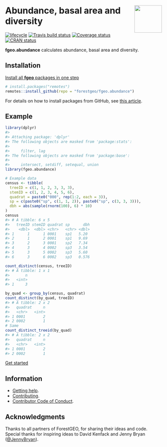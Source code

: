 
<!-- README.md is generated from README.Rmd. Please edit that file -->

# <img src="https://i.imgur.com/vTLlhbp.png" align="right" height=88 /> Abundance, basal area and diversity

[![lifecycle](https://img.shields.io/badge/lifecycle-experimental-orange.svg)](https://www.tidyverse.org/lifecycle/#experimental)
[![Travis build
status](https://travis-ci.org/forestgeo/fgeo.abundance.svg?branch=master)](https://travis-ci.org/forestgeo/fgeo.abundance)
[![Coverage
status](https://codecov.io/gh/forestgeo/fgeo.abundance/branch/master/graph/badge.svg)](https://codecov.io/github/forestgeo/fgeo.abundance?branch=master)
[![CRAN
status](http://www.r-pkg.org/badges/version/fgeo.abundance)](https://cran.r-project.org/package=fgeo.abundance)

**fgeo.abundance** calculates abundance, basal area and diversity.

## Installation

[Install all **fgeo** packages in one
step](https://forestgeo.github.io/fgeo/index.html#installation)

``` r
# install.packages("remotes")
remotes::install_github(repo = "forestgeo/fgeo.abundance")
```

For details on how to install packages from GitHub, see [this
article](https://goo.gl/dQKEeg).

## Example

``` r
library(dplyr)
#> 
#> Attaching package: 'dplyr'
#> The following objects are masked from 'package:stats':
#> 
#>     filter, lag
#> The following objects are masked from 'package:base':
#> 
#>     intersect, setdiff, setequal, union
library(fgeo.abundance)

# Example data
census <- tibble(
  treeID = c(1, 1, 2, 3, 3, 3),
  stemID = c(1, 2, 3, 4, 5, 6),
  quadrat = paste0("000", rep(1:2, each = 3)),
  sp = c(paste0("sp", c(1, 1, 2)), paste0("sp", c(3, 3, 3))),
  dbh = abs(sample(rnorm(100), 6) * 10)
)
census
#> # A tibble: 6 x 5
#>   treeID stemID quadrat sp      dbh
#>    <dbl>  <dbl> <chr>   <chr> <dbl>
#> 1      1      1 0001    sp1   5.20 
#> 2      1      2 0001    sp1   9.69 
#> 3      2      3 0001    sp2   7.34 
#> 4      3      4 0002    sp3   3.54 
#> 5      3      5 0002    sp3   5.60 
#> 6      3      6 0002    sp3   0.576

count_distinct(census, treeID)
#> # A tibble: 1 x 1
#>       n
#>   <int>
#> 1     3

by_quad <- group_by(census, quadrat)
count_distinct(by_quad, treeID)
#> # A tibble: 2 x 2
#>   quadrat     n
#>   <chr>   <int>
#> 1 0001        2
#> 2 0002        1
# Same
count_distinct_treeid(by_quad)
#> # A tibble: 2 x 2
#>   quadrat     n
#>   <chr>   <int>
#> 1 0001        2
#> 2 0002        1
```

[Get started](https://forestgeo.github.io/fgeo/articles/fgeo.html)

## Information

  - [Getting help](SUPPORT.md).
  - [Contributing](CONTRIBUTING.md).
  - [Contributor Code of Conduct](CODE_OF_CONDUCT.md).

## Acknowledgments

Thanks to all partners of ForestGEO, for sharing their ideas and code.
Special thanks for inspiring ideas to David Kenfack and Jenny Bryan
([@JennyBryan](https://twitter.com/JennyBryan)).
